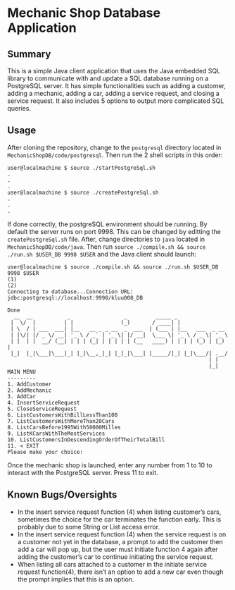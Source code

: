 # Mechanic Shop Database Application

## Summary
This is a simple Java client application that uses the Java embedded SQL library to communicate with and update a SQL database running on a PostgreSQL server. It has simple functionalities such as adding a customer, adding a mechanic, adding a car, adding a service request, and closing a service request. It also includes 5 options to output more complicated SQL queries.
## Usage
After cloning the repository, change to the `postgresql` directory located in `MechanicShopDB/code/postgresql`. Then run the 2 shell scripts in this order:

```~/MechanicShopDB/phase3/code/postgresql
user@localmachine $ source ./startPostgreSql.sh 
.
.
.
user@localmachine $ source ./createPostgreSql.sh 
.
.
.
```

If done correctly, the postgreSQL environment should be running. By default the server runs on port 9998. This can be changed by editting the `createPostgreSql.sh` file.
After, change directories to `java` located in `MechanicShopDB/code/java`. Then run  `source ./compile.sh && source ./run.sh $USER_DB 9998 $USER` and the Java client should launch:

```~/MechanicShopDB/phase3/code/java
user@localmachine $ source ./compile.sh && source ./run.sh $USER_DB 9998 $USER
(1)
(2)
Connecting to database...Connection URL: jdbc:postgresql://localhost:9998/kluu008_DB

Done
  __  __           _                 _         _____ _                 
 |  \/  |         | |               (_)       / ____| |                
 | \  / | ___  ___| |__   __ _ _ __  _  ___  | (___ | |__   ___  _ __  
 | |\/| |/ _ \/ __| '_ \ / _` | '_ \| |/ __|  \___ \| '_ \ / _ \| '_ \ 
 | |  | |  __/ (__| | | | (_| | | | | | (__   ____) | | | | (_) | |_) |
 |_|  |_|\___|\___|_| |_|\__,_|_| |_|_|\___| |_____/|_| |_|\___/| .__/ 
                                                                | |    
                                                                |_|    
MAIN MENU
---------
1. AddCustomer
2. AddMechanic
3. AddCar
4. InsertServiceRequest
5. CloseServiceRequest
6. ListCustomersWithBillLessThan100
7. ListCustomersWithMoreThan20Cars
8. ListCarsBefore1995With50000Milles
9. ListKCarsWithTheMostServices
10. ListCustomersInDescendingOrderOfTheirTotalBill
11. < EXIT
Please make your choice: 
```
Once the mechanic shop is launched, enter any number from 1 to 10 to interact with the PostgreSQL server. Press 11 to exit.

## Known Bugs/Oversights
* In the insert service request function (4) when listing customer’s cars, sometimes the choice for the car terminates the function early. This is probably due to some String or List access error.
* In the insert service request function (4) when the service request is on a customer not yet in the database, a prompt to add the customer then add a car will pop up, but the user must initiate function 4 again after adding the customer’s car to continue initiating the service request.
* When listing all cars attached to a customer in the initiate service request function(4), there isn’t an option to add a new car even though the prompt implies that this is an option.

